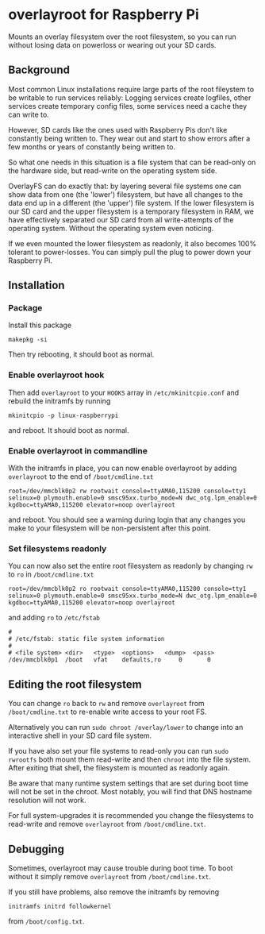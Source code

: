 # overlayroot for Raspberry Pi

Mounts an overlay filesystem over the root filesystem, so you can run without losing data on powerloss or wearing out your SD cards.

## Background

Most common Linux installations require large parts of the root fileystem to be writable to run services reliably: Logging services create logfiles, other services create temporary config files, some services need a cache they can write to.

However, SD cards like the ones used with Raspberry Pis don't like constantly being written to. They wear out and start to show errors after a few months or years of constantly being written to.

So what one needs in this situation is a file system that can be read-only on the hardware side, but read-write on the operating system side.

OverlayFS can do exactly that: by layering several file systems one can show data from one (the 'lower') filesystem, but have all changes to the data end up in a different (the 'upper') file system. If the lower filesystem is our SD card and the upper filesystem is a temporary filesystem in RAM, we have effectively separated our SD card from all write-attempts of the operating system. Without the operating system even noticing.

If we even mounted the lower filesystem as readonly, it also becomes 100% tolerant to power-losses. You can simply pull the plug to power down your Raspberry Pi.

## Installation

### Package

Install this package

```
makepkg -si
```

Then try rebooting, it should boot as normal.

### Enable overlayroot hook

Then add `overlayroot` to your `HOOKS` array in `/etc/mkinitcpio.conf` and rebuild the initramfs by running

```
mkinitcpio -p linux-raspberrypi
```

and reboot. It should boot as normal.

### Enable overlayroot in commandline

With the initramfs in place, you can now enable overlayroot by adding `overlayroot` to the end of `/boot/cmdline.txt`

```
root=/dev/mmcblk0p2 rw rootwait console=ttyAMA0,115200 console=tty1 selinux=0 plymouth.enable=0 smsc95xx.turbo_mode=N dwc_otg.lpm_enable=0 kgdboc=ttyAMA0,115200 elevator=noop overlayroot
```

and reboot. You should see a warning during login that any changes you make to your filesystem will be non-persistent after this point.

### Set filesystems readonly

You can now also set the entire root filesystem as readonly by changing `rw` to `ro` in `/boot/cmdline.txt`

```
root=/dev/mmcblk0p2 ro rootwait console=ttyAMA0,115200 console=tty1 selinux=0 plymouth.enable=0 smsc95xx.turbo_mode=N dwc_otg.lpm_enable=0 kgdboc=ttyAMA0,115200 elevator=noop overlayroot
```

and adding `ro` to `/etc/fstab`

```
#
# /etc/fstab: static file system information
#
# <file system>	<dir>	<type>	<options>	<dump>	<pass>
/dev/mmcblk0p1  /boot   vfat    defaults,ro     0       0
```

## Editing the root filesystem

You can change `ro` back to `rw` and remove `overlayroot` from `/boot/cmdline.txt` to re-enable write access to your root FS.

Alternatively you can run `sudo chroot /overlay/lower` to change into an interactive shell in your SD card file system.

If you have also set your file systems to read-only you can run `sudo rwrootfs` both mount them read-write and then `chroot` into the file system. After exiting that shell, the filesystem is mounted as readonly again.

Be aware that many runtime system settings that are set during boot time will not be set in the chroot. Most notably, you will find that DNS hostname resolution will not work.

For full system-upgrades it is recommended you change the filesystems to read-write and remove `overlayroot` from `/boot/cmdline.txt`.

## Debugging

Sometimes, overlayroot may cause trouble during boot time. To boot without it simply remove `overlayroot` from `/boot/cmdline.txt`.

If you still have problems, also remove the initramfs by removing

```
initramfs initrd followkernel
```

from `/boot/config.txt`.
